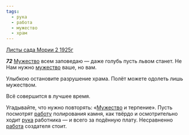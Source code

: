 ```yaml
---
tags:
  - рука
  - работа
  - мужество
  - храм
---
```


[Листы сада Мории 2 1925г](/agni/1925)

___72___
[Мужество](/tag/#[мужество](/tag/#мужество)) всем заповедаю — даже голубь пусть львом станет. Не Нам нужно [мужество](/tag/#мужество) ваше, но вам.   

Улыбкою остановите разрушение храма. Полёт можете одолеть лишь мужеством.   

Всё совершится в лучшее время.   

Угадывайте, что нужно повторять: «[Мужество](/tag/#[мужество](/tag/#мужество)) и терпение». Пусть посмотрят [работу](/tag/#[работа](/tag/#работа)) полирования камня, как твёрдо и осмотрительно ходит [рука](/tag/#рука) работника — и всего за подённую плату. Несравненно [работа](/tag/#работа) создателя стоит.   

